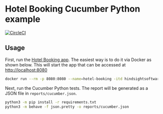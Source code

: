# Hotel Booking Cucumber Python example

[![CircleCI](https://circleci.com/gh/hindsightsoftware/hotel-booking-cucumber-python-example.svg?style=svg)](https://circleci.com/gh/hindsightsoftware/hotel-booking-cucumber-python-example)

## Usage

First, run the [Hotel Booking app](https://github.com/hindsightsoftware/hotel-booking). The easiest way is to do it via Docker as shown below. This will start the app that can be accessed at <http://localhost:8080>

```bash
docker run --rm -p 8080:8080 --name=hotel-booking -itd hindsightsoftware/hotel-booking:latest
```

Next, run the Cucumber Python tests. The report will be generated as a JSON file in `reports/cucumber.json`.

```bash
python3 -m pip install -r requirements.txt
python3 -m behave -f json.pretty -o reports/cucumber.json
```
